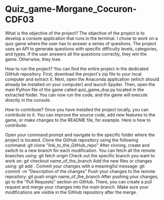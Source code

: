# Quiz_game-Morgane_Cocuron-CDF03

What is the objective of the project?
The objective of the project is to develop a console application that runs in the terminal. I chose to work on a quiz game where the user has to answer a series of questions. The project uses an API to generate questions with specific difficulty levels, categories, and types. If the user answers all the questions correctly, they win the game. Otherwise, they lose.

How to run the project?
You can find the entire project in the dedicated GitHub repository. First, download the project's zip file to your local computer and extract it. Next, open the Anaconda application (which should already be installed on your computer) and launch Spyder. Then, open the main Python file of the game called quiz_game_dvp.py located in the extracted folder. You can now run the code, and the game will execute directly in the console.

How to contribute?
Once you have installed the project locally, you can contribute to it. You can improve the source code, add new features to the game, or make changes to the README file, for example. Here is how to contribute:

Open your command prompt and navigate to the specific folder where the project is located.
Clone the GitHub repository using the following command:
git clone "link_to_the_GitHub_repo"
After cloning, create and switch to a new branch for each modification. You can fetch all the remote branches using:
git fetch origin
Check out the specific branch you want to work on:
git checkout name_of_the_branch
Add the new files or changes using:
git add .
Commit your changes with a meaningful message:
git commit -m "Description of the changes"
Push your changes to the remote repository:
git push origin name_of_the_branch
After pushing your changes, go to the "Pull Requests" section on GitHub. There, you can create a pull request and merge your changes into the main branch. Make sure your modifications are visible in the GitHub repository after the merge.
